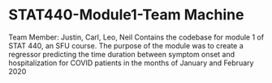 # STAT440-Module1-Team Machine
Team Member: Justin, Carl, Leo, Neil
Contains the codebase for module 1 of STAT 440, an SFU course. The purpose of the module was to create a regressor predicting the time duration between symptom onset and hospitalization for COVID patients in the months of January and February 2020
